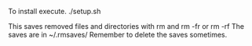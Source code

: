 To install execute.
./setup.sh

This saves removed files and directories with rm and rm -fr or rm -rf
The saves are in ~/.rmsaves/
Remember to delete the saves sometimes.
